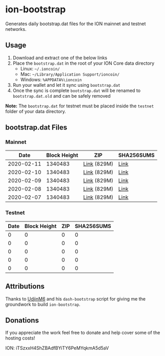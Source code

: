 # ion-bootstrap

Generates daily bootstrap.dat files for the ION mainnet and testnet networks.

## Usage

1. Download and extract one of the below links
2. Place the `bootstrap.dat` in the root of your ION Core data directory
    - Linux: `~/.ioncoin/`
    - Mac: `~/Library/Application Support/ioncoin/`
    - Windows: `%APPDATA%\ioncoin`
3. Run your wallet and let it sync using `bootstrap.dat`
4. Once the sync is complete `bootstrap.dat` will be renamed to `bootstrap.dat.old` and can be safely removed

**Note:** The `bootstrap.dat` for testnet must be placed inside the `testnet` folder of your data directory.

## bootstrap.dat Files

### Mainnet

|    Date    | Block Height | ZIP | SHA256SUMS |
| ---------- | ------------ | --- | ---------- |
| 2020-02-11 | 1340483 | [Link](https://s3-ap-southeast-2.amazonaws.com/ion-bootstrap/mainnet/2020-02-11/bootstrap.dat.zip) (829M) | [Link](https://s3-ap-southeast-2.amazonaws.com/ion-bootstrap/mainnet/2020-02-11/SHA256SUMS) |
| 2020-02-10 | 1340483 | [Link](https://s3-ap-southeast-2.amazonaws.com/ion-bootstrap/mainnet/2020-02-10/bootstrap.dat.zip) (829M) | [Link](https://s3-ap-southeast-2.amazonaws.com/ion-bootstrap/mainnet/2020-02-10/SHA256SUMS) |
| 2020-02-09 | 1340483 | [Link](https://s3-ap-southeast-2.amazonaws.com/ion-bootstrap/mainnet/2020-02-09/bootstrap.dat.zip) (829M) | [Link](https://s3-ap-southeast-2.amazonaws.com/ion-bootstrap/mainnet/2020-02-09/SHA256SUMS) |
| 2020-02-08 | 1340483 | [Link](https://s3-ap-southeast-2.amazonaws.com/ion-bootstrap/mainnet/2020-02-08/bootstrap.dat.zip) (829M) | [Link](https://s3-ap-southeast-2.amazonaws.com/ion-bootstrap/mainnet/2020-02-08/SHA256SUMS) |
| 2020-02-07 | 1340483 | [Link](https://s3-ap-southeast-2.amazonaws.com/ion-bootstrap/mainnet/2020-02-07/bootstrap.dat.zip) (829M) | [Link](https://s3-ap-southeast-2.amazonaws.com/ion-bootstrap/mainnet/2020-02-07/SHA256SUMS) |

### Testnet

|    Date    | Block Height | ZIP | SHA256SUMS |
| ---------- | ------------ | --- | ---------- |
| 0 | 0 | 0 | 0 |
| 0 | 0 | 0 | 0 |
| 0 | 0 | 0 | 0 |
| 0 | 0 | 0 | 0 |
| 0 | 0 | 0 | 0 |

## Attributions

Thanks to [UdjinM6](https://github.com/UdjinM6) and his `dash-bootstrap` script
for giving me the groundwork to build `ion-bootstrap`.

## Donations

If you appreciate the work feel free to donate and help cover some of the
hosting costs!

ION: iTSzxxH4ShZBAdfBYiTY6PeMYqkmA5d5aV
